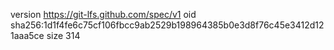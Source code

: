 version https://git-lfs.github.com/spec/v1
oid sha256:1d1f4fe6c75cf106fbcc9ab2529b198964385b0e3d8f76c45e3412d121aaa5ce
size 314
